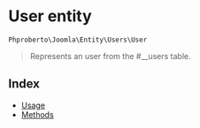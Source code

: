 # User entity 

`Phproberto\Joomla\Entity\Users\User`

> Represents an user from the #__users table.

## Index <a id="index"></a>

* [Usage](#usage)
* [Methods](#methods)
